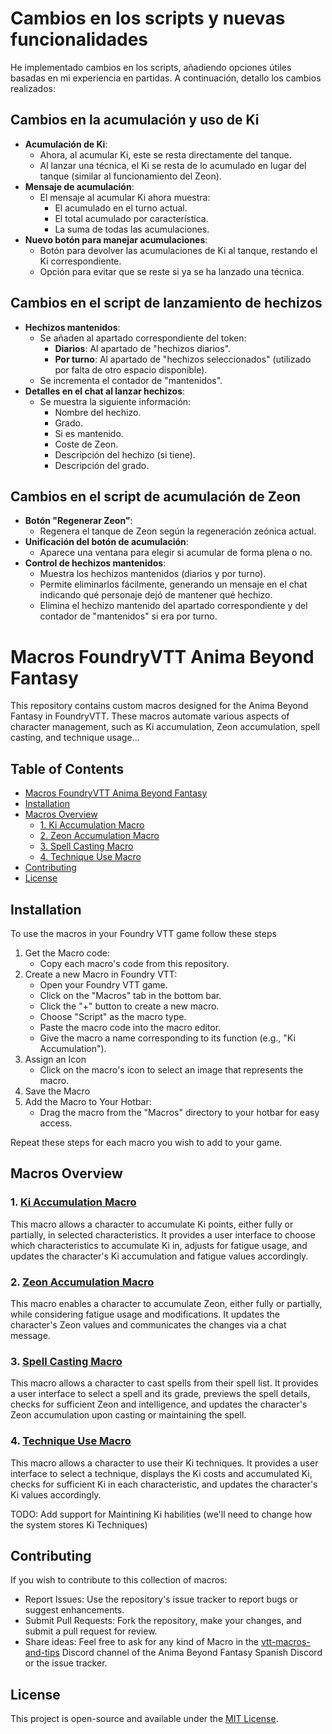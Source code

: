 # Cambios en los scripts y nuevas funcionalidades

He implementado cambios en los scripts, añadiendo opciones útiles basadas en mi experiencia en partidas. A continuación, detallo los cambios realizados:

## Cambios en la acumulación y uso de Ki

- **Acumulación de Ki**: 
  - Ahora, al acumular Ki, este se resta directamente del tanque.
  - Al lanzar una técnica, el Ki se resta de lo acumulado en lugar del tanque (similar al funcionamiento del Zeon).
- **Mensaje de acumulación**: 
  - El mensaje al acumular Ki ahora muestra:
    - El acumulado en el turno actual.
    - El total acumulado por característica.
    - La suma de todas las acumulaciones.
- **Nuevo botón para manejar acumulaciones**: 
  - Botón para devolver las acumulaciones de Ki al tanque, restando el Ki correspondiente.
  - Opción para evitar que se reste si ya se ha lanzado una técnica.

## Cambios en el script de lanzamiento de hechizos

- **Hechizos mantenidos**: 
  - Se añaden al apartado correspondiente del token:
    - **Diarios**: Al apartado de "hechizos diarios".
    - **Por turno**: Al apartado de "hechizos seleccionados" (utilizado por falta de otro espacio disponible).
  - Se incrementa el contador de "mantenidos".
- **Detalles en el chat al lanzar hechizos**: 
  - Se muestra la siguiente información:
    - Nombre del hechizo.
    - Grado.
    - Si es mantenido.
    - Coste de Zeon.
    - Descripción del hechizo (si tiene).
    - Descripción del grado.

## Cambios en el script de acumulación de Zeon

- **Botón "Regenerar Zeon"**: 
  - Regenera el tanque de Zeon según la regeneración zeónica actual.
- **Unificación del botón de acumulación**: 
  - Aparece una ventana para elegir si acumular de forma plena o no.
- **Control de hechizos mantenidos**: 
  - Muestra los hechizos mantenidos (diarios y por turno).
  - Permite eliminarlos fácilmente, generando un mensaje en el chat indicando qué personaje dejó de mantener qué hechizo.
  - Elimina el hechizo mantenido del apartado correspondiente y del contador de "mantenidos" si era por turno.


# Macros FoundryVTT Anima Beyond Fantasy

This repository contains custom macros designed for the Anima Beyond Fantasy in FoundryVTT. These macros automate various aspects of character management, such as Ki accumulation, Zeon accumulation, spell casting, and technique usage...

## Table of Contents

- [Macros FoundryVTT Anima Beyond Fantasy](#macros-foundryvtt-anima-beyond-fantasy)
- [Installation](#installation)
- [Macros Overview](#macros-overview)
  - [1. Ki Accumulation Macro](#1-ki-accumulation-macro)
  - [2. Zeon Accumulation Macro](#2-zeon-accumulation-macro)
  - [3. Spell Casting Macro](#3-spell-casting-macro)
  - [4. Technique Use Macro](#4-technique-use-macro)
- [Contributing](#contributing)
- [License](#license)

## Installation

To use the macros in your Foundry VTT game follow these steps

1. Get the Macro code:
    - Copy each macro's code from this repository.
2. Create a new Macro in Foundry VTT:
    - Open your Foundry VTT game.
    - Click on the "Macros" tab in the bottom bar.
    - Click the "+" button to create a new macro.
    - Choose "Script" as the macro type.
    - Paste the macro code into the macro editor.
    - Give the macro a name corresponding to its function (e.g., "Ki Accumulation").
3. Assign an Icon
    - Click on the macro's icon to select an image that represents the macro.
4. Save the Macro
5. Add the Macro to Your Hotbar:
    - Drag the macro from the "Macros" directory to your hotbar for easy access.

Repeat these steps for each macro you wish to add to your game.

## Macros Overview

### 1. [Ki Accumulation Macro](accumulate-ki.js)

This macro allows a character to accumulate Ki points, either fully or partially, in selected characteristics. It provides a user interface to choose which characteristics to accumulate Ki in, adjusts for fatigue usage, and updates the character's Ki accumulation and fatigue values accordingly.

### 2. [Zeon Accumulation Macro](accumulate-zeon.js)

This macro enables a character to accumulate Zeon, either fully or partially, while considering fatigue usage and modifications. It updates the character's Zeon values and communicates the changes via a chat message.

### 3. [Spell Casting Macro](cast-spell.js)

This macro allows a character to cast spells from their spell list. It provides a user interface to select a spell and its grade, previews the spell details, checks for sufficient Zeon and intelligence, and updates the character's Zeon accumulation upon casting or maintaining the spell.

### 4. [Technique Use Macro](use-technique-ki.js)

This macro allows a character to use their Ki techniques. It provides a user interface to select a technique, displays the Ki costs and accumulated Ki, checks for sufficient Ki in each characteristic, and updates the character's Ki values accordingly. 

TODO: Add support for Maintining Ki habilities (we'll need to change how the system stores Ki Techniques)


## Contributing

If you wish to contribute to this collection of macros:

- Report Issues: Use the repository's issue tracker to report bugs or suggest enhancements.
- Submit Pull Requests: Fork the repository, make your changes, and submit a pull request for review.
- Share ideas: Feel free to ask for any kind of Macro in the [vtt-macros-and-tips](https://discord.com/channels/327226685399367680/765299386506805252) Discord channel of the Anima Beyond Fantasy Spanish Discord or the issue tracker.


## License
This project is open-source and available under the [MIT License](LICENSE).
